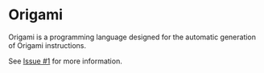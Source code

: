 # Origami
Origami is a programming language designed for the automatic generation of Origami instructions.

See [Issue #1](https://github.com/padarom/origami/issues/1) for more information.

